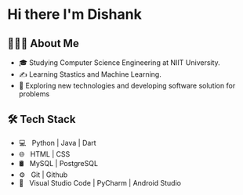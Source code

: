 # Hi there I'm Dishank 

## 🙋🏽‍♂️  About Me

- 🎓   Studying Computer Science Engineering at NIIT University.
- ✍️   Learning Stastics and Machine Learning.
- 🌱   Exploring new technologies and developing software solution for problems

## 🛠  Tech Stack

- 💻 &nbsp;   Python | Java | Dart
- 🌐 &nbsp;   HTML | CSS
- 🛢 &nbsp;    MySQL | PostgreSQL
- ⚙️ &nbsp;   Git | Github
- 🔧 &nbsp;   Visual Studio Code | PyCharm | Android Studio
